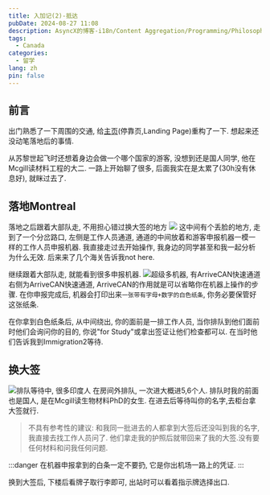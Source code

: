 ```yaml
---
title: 入加记(2)-抵达
pubDate: 2024-08-27 11:08
description: AsyncX的博客-i18n/Content Aggregation/Programming/Philosophy/Hobbies/i18n多语言/内容聚合/编程/哲学/爱好
tags:
  - Canada
categories:
  - 留学
lang: zh
pin: false
---
```

## 前言
出门熟悉了一下周围的交通, 给[主页](https://asyncx.top)(停靠页,Landing Page)重构了一下. 想起来还没动笔落地后的事情.

从苏黎世起飞时还想着身边会做一个哪个国家的游客, 没想到还是国人同学, 他在Mcgill读材料工程的大二. 一路上开始聊了很多, 后面我实在是太累了(30h没有休息好), 就眯过去了.
## 落地Montreal
落地之后跟着大部队走, 不用担心错过换大签的地方
![](https://r2.asyncx.top/2024/08/28/202408280054112.webp)
这中间有个丢脸的地方, 走到了一个分岔路口, 左侧是工作人员通道, 通道的中间放着和游客申报机器一模一样的工作人员申报机器. 我直接走过去开始操作, 我身边的同学甚至和我一起分析为什么无效. 后来来了几个海关告诉我not here.

继续跟着大部队走, 就能看到很多申报机器.
![超级多机器, 有ArriveCAN快速通道](https://r2.asyncx.top/2024/08/28/202408280057208.webp)
右侧为ArriveCAN快速通道, ArriveCAN的作用就是可以省略你在机器上操作的步骤. 在你申报完成后, 机器会打印出来`一张带有字母+数字的白色纸条`, 你务必要保管好这张纸条.

在你拿到白色纸条后, 从中间绕出, 你的面前是一排工作人员, 当你排队到他们面前时他们会询问你的目的, 你说"for Study"或拿出签证让他们检查都可以. 在当时他们告诉我到Immigration2等待.
## 换大签
![排队等待中, 很多印度人](https://r2.asyncx.top/2024/08/28/202408280110306.webp)
在房间外排队, 一次进大概进5,6个人. 排队时我的前面也是国人, 是在Mcgill读生物材料PhD的女生. 在进去后等待叫你的名字,去柜台拿大签就行.
> 不具有参考性的建议:
> 和我同一批进去的人都拿到大签后还没叫到我的名字, 我直接去找工作人员问了. 他们拿走我的护照后就带回来了我的大签.没有要任何材料和问我任何问题.

:::danger
在机器申报拿到的白条一定不要扔, 它是你出机场一路上的凭证.
:::

换到大签后, 下楼后看牌子取行李即可, 出站时可以看着指示牌选择出口.